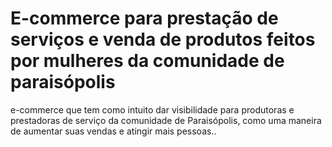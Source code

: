 # E-commerce para prestação de serviços e venda de produtos feitos por mulheres da comunidade de paraisópolis

e-commerce que tem como intuito dar visibilidade para produtoras e prestadoras de serviço da comunidade de Paraisópolis, como uma maneira de aumentar suas vendas e atingir mais pessoas..
